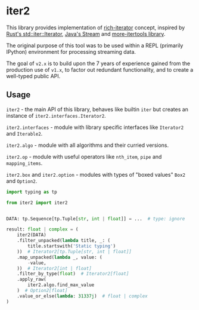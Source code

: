 # iter2

This library provides implementation of
[rich-iterator](http://code.activestate.com/recipes/498272-rich-iterator-wrapper/)
concept, inspired by
[Rust's std::iter::Iterator](https://doc.rust-lang.org/std/iter/trait.Iterator.html),
[Java's Stream](https://docs.oracle.com/javase/8/docs/api/?java/util/stream/Stream.html)
and [more-itertools library](https://more-itertools.readthedocs.io/en/latest/).

The original purpose of this tool was to be used within a REPL (primarily IPython) environment for processing streaming data.

The goal of `v2.x` is to build upon the 7 years of experience gained from the production use of `v1.x`, to factor out redundant functionality, and to create a well-typed public API.


##  Usage

`iter2` - the main API of this library, behaves like builtin `iter` but creates an instance of `iter2.interfaces.Iterator2`.

`iter2.interfaces` - module with library specific interfaces like `Iterator2` and `Iterable2`.

`iter2.algo` - module with all algorithms and their curried versions.

`iter2.op` - module with useful operators like `nth_item`, `pipe` and `mapping_items`.

`iter2.box` and `iter2.option` - modules with types of "boxed values" `Box2` and `Option2`.


```python
import typing as tp

from iter2 import iter2


DATA: tp.Sequence[tp.Tuple[str, int | float]] = ...  # type: ignore

result: float | complex = (
    iter2(DATA)
    .filter_unpacked(lambda title, _: (
        title.startswith('Static typing')
    ))  # Iterator2[tp.Tuple[str, int | float]]
    .map_unpacked(lambda _, value: (
        -value,
    ))  # Iterator2[int | float]
    .filter_by_type(float)  # Iterator2[float]
    .apply_raw(
        iter2.algo.find_max_value
    )  # Option2[float]
    .value_or_else(lambda: 31337j)  # float | complex
)
```
